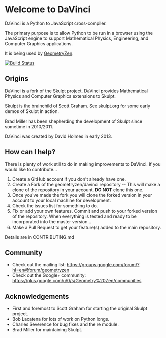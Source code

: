 # Welcome to DaVinci

DaVinci is a Python to JavaScript cross-compiler.

The primary purpose is to allow Python to be run in a browser using the JavaScript engine to support Mathematical Physics, Engineering, and Computer Graphics applications.

It is being used by [GeometryZen](http://www.geometryzen.org).

[![Build Status](https://travis-ci.org/geometryzen/davinci.png)](https://travis-ci.org/geometryzen/davinci)

## Origins

DaVinci is a fork of the Skulpt project.
DaVinci provides Mathematical Physics and Computer Graphics extensions to Skulpt.

Skulpt is the brainchild of Scott Graham.  See [skulpt.org](http://skulpt.org) for some early demos of Skulpt in action.

Brad Miller has been shepherding the development of Skulpt since sometime in 2010/2011.

DaVinci was created by David Holmes in early 2013.

## How can I help?

There is plenty of work still to do in making improvements to DaVinci.  If you would like to contribute...

1. Create a GitHub account if you don't already have one.
2. Create a Fork of the geometryzen/davinci repository -- This will make a clone of the repository in your account. **DO NOT** clone this one.
3. Once you've made the fork you will clone the forked version in your account to your local machine for development.
4. Check the issues list for something to do.
5. Fix or add your own features.  Commit and push to your forked version of the repository.
   When everything is tested and ready to be incorporated into the master version...
6. Make a Pull Request to get your feature(s) added to the main repository.

Details are in CONTRIBUTING.md

## Community

* Check out the mailing list:  https://groups.google.com/forum/?hl=en#!forum/geometryzen
* Check out the Google+ community:  https://plus.google.com/u/0/s/Geometry%20Zen/communities

## Acknowledgements

* First and foremost to Scott Graham for starting the original Skulpt project.
* Bob Lacatena for lots of work on Python longs.
* Charles Severence for bug fixes and the re module.
* Brad Miller for maintaining Skulpt. 
